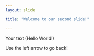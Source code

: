 ```yaml
---
layout: slide

title: "Welcome to our second slide!"

---
```


Your text (Hello World!)

Use the left arrow to go back!
